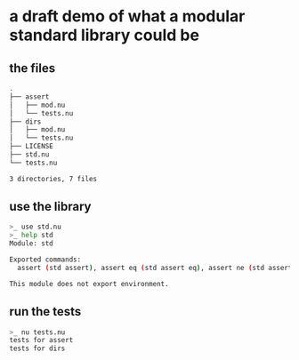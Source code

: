 # a draft demo of what a modular standard library **could** be

## the files
```bash
.
├── assert
│   ├── mod.nu
│   └── tests.nu
├── dirs
│   ├── mod.nu
│   └── tests.nu
├── LICENSE
├── std.nu
└── tests.nu

3 directories, 7 files
```

## use the library
```bash
>_ use std.nu
>_ help std
Module: std

Exported commands:
  assert (std assert), assert eq (std assert eq), assert ne (std assert ne), dirs add (std dirs add), dirs show (std dirs show)

This module does not export environment.
```

## run the tests
```bash
>_ nu tests.nu
tests for assert
tests for dirs
```
